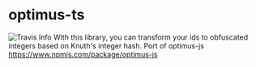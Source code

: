 # optimus-ts
![Travis Info](https://travis-ci.org/mightyYaroslav/optimus-ts.svg?branch=master)
With this library, you can transform your ids to obfuscated integers based on Knuth's integer hash. Port of optimus-js https://www.npmjs.com/package/optimus-js
